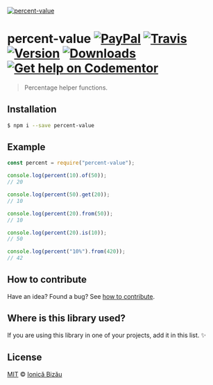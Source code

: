 [![percent-value](http://i.imgur.com/aDuRzA9.png)](#)

# percent-value [![PayPal](https://img.shields.io/badge/%24-paypal-f39c12.svg)][paypal-donations] [![Travis](https://img.shields.io/travis/IonicaBizau/percent-value.svg)](https://travis-ci.org/IonicaBizau/percent-value/) [![Version](https://img.shields.io/npm/v/percent-value.svg)](https://www.npmjs.com/package/percent-value) [![Downloads](https://img.shields.io/npm/dt/percent-value.svg)](https://www.npmjs.com/package/percent-value) [![Get help on Codementor](https://cdn.codementor.io/badges/get_help_github.svg)](https://www.codementor.io/johnnyb?utm_source=github&utm_medium=button&utm_term=johnnyb&utm_campaign=github)

> Percentage helper functions.

## Installation

```sh
$ npm i --save percent-value
```

## Example

```js
const percent = require("percent-value");

console.log(percent(10).of(50));
// 20

console.log(percent(50).get(20));
// 10

console.log(percent(20).from(50));
// 10

console.log(percent(20).is(10));
// 50

console.log(percent("10%").from(420));
// 42
```

## How to contribute
Have an idea? Found a bug? See [how to contribute][contributing].

## Where is this library used?
If you are using this library in one of your projects, add it in this list. :sparkles:

## License

[MIT][license] © [Ionică Bizău][website]

[paypal-donations]: https://www.paypal.com/cgi-bin/webscr?cmd=_s-xclick&hosted_button_id=RVXDDLKKLQRJW
[donate-now]: http://i.imgur.com/6cMbHOC.png

[license]: http://showalicense.com/?fullname=Ionic%C4%83%20Biz%C4%83u%20%3Cbizauionica%40gmail.com%3E%20(http%3A%2F%2Fionicabizau.net)&year=2016#license-mit
[website]: http://ionicabizau.net
[contributing]: /CONTRIBUTING.md
[docs]: /DOCUMENTATION.md
